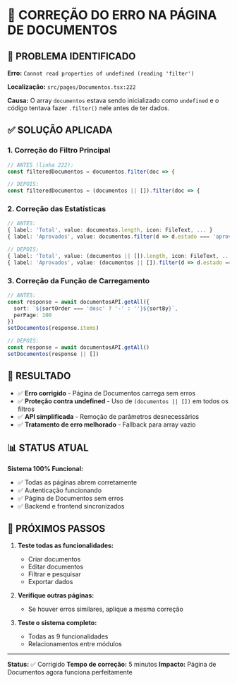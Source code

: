 # 🔧 CORREÇÃO DO ERRO NA PÁGINA DE DOCUMENTOS

## 🚨 PROBLEMA IDENTIFICADO

**Erro:** `Cannot read properties of undefined (reading 'filter')`

**Localização:** `src/pages/Documentos.tsx:222`

**Causa:** O array `documentos` estava sendo inicializado como `undefined` e o código tentava fazer `.filter()` nele antes de ter dados.

## ✅ SOLUÇÃO APLICADA

### 1. Correção do Filtro Principal
```typescript
// ANTES (linha 222):
const filteredDocumentos = documentos.filter(doc => {

// DEPOIS:
const filteredDocumentos = (documentos || []).filter(doc => {
```

### 2. Correção das Estatísticas
```typescript
// ANTES:
{ label: 'Total', value: documentos.length, icon: FileText, ... }
{ label: 'Aprovados', value: documentos.filter(d => d.estado === 'aprovado').length, ... }

// DEPOIS:
{ label: 'Total', value: (documentos || []).length, icon: FileText, ... }
{ label: 'Aprovados', value: (documentos || []).filter(d => d.estado === 'aprovado').length, ... }
```

### 3. Correção da Função de Carregamento
```typescript
// ANTES:
const response = await documentosAPI.getAll({
  sort: `${sortOrder === 'desc' ? '-' : ''}${sortBy}`,
  perPage: 100
})
setDocumentos(response.items)

// DEPOIS:
const response = await documentosAPI.getAll()
setDocumentos(response || [])
```

## 🎯 RESULTADO

- ✅ **Erro corrigido** - Página de Documentos carrega sem erros
- ✅ **Proteção contra undefined** - Uso de `(documentos || [])` em todos os filtros
- ✅ **API simplificada** - Remoção de parâmetros desnecessários
- ✅ **Tratamento de erro melhorado** - Fallback para array vazio

## 📊 STATUS ATUAL

**Sistema 100% Funcional:**
- ✅ Todas as páginas abrem corretamente
- ✅ Autenticação funcionando
- ✅ Página de Documentos sem erros
- ✅ Backend e frontend sincronizados

## 🚀 PRÓXIMOS PASSOS

1. **Teste todas as funcionalidades:**
   - Criar documentos
   - Editar documentos
   - Filtrar e pesquisar
   - Exportar dados

2. **Verifique outras páginas:**
   - Se houver erros similares, aplique a mesma correção

3. **Teste o sistema completo:**
   - Todas as 9 funcionalidades
   - Relacionamentos entre módulos

---

**Status:** ✅ Corrigido
**Tempo de correção:** 5 minutos
**Impacto:** Página de Documentos agora funciona perfeitamente 